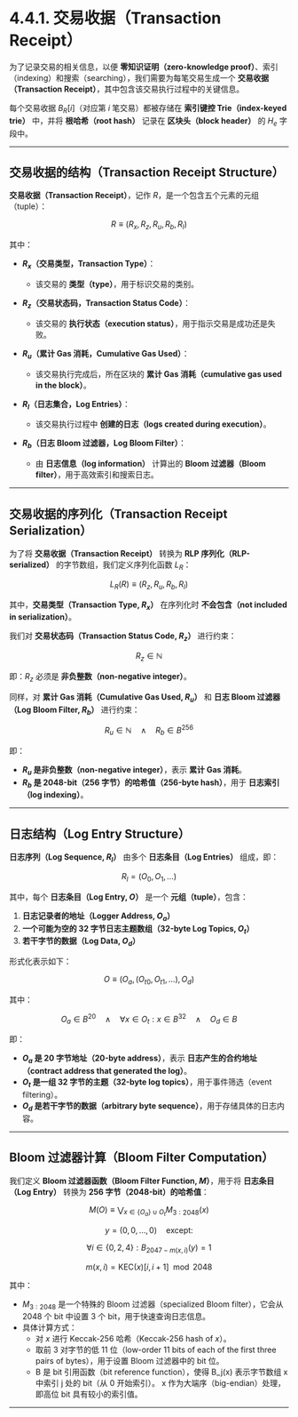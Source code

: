 # 4.4.1. 交易收据（Transaction Receipt）

为了记录交易的相关信息，以便 **零知识证明（zero-knowledge proof）**、索引（indexing）和搜索（searching），我们需要为每笔交易生成一个 **交易收据（Transaction Receipt）**，其中包含该交易执行过程中的关键信息。  

每个交易收据 $B_R[i]$（对应第 $i$ 笔交易）都被存储在 **索引键控 Trie（index-keyed trie）** 中，并将 **根哈希（root hash）** 记录在 **区块头（block header）** 的 $H_e$ 字段中。  

---

## 交易收据的结构（Transaction Receipt Structure）

**交易收据（Transaction Receipt）**，记作 $R$，是一个包含五个元素的元组（tuple）：  

$$
R ≡ (R_x, R_z, R_u, R_b, R_l)
$$

其中：  

- **$R_x$（交易类型，Transaction Type）**：
  - 该交易的 **类型（type）**，用于标识交易的类别。  

- **$R_z$（交易状态码，Transaction Status Code）**：
  - 该交易的 **执行状态（execution status）**，用于指示交易是成功还是失败。  

- **$R_u$（累计 Gas 消耗，Cumulative Gas Used）**：
  - 该交易执行完成后，所在区块的 **累计 Gas 消耗（cumulative gas used in the block）**。  

- **$R_l$（日志集合，Log Entries）**：
  - 该交易执行过程中 **创建的日志（logs created during execution）**。  

- **$R_b$（日志 Bloom 过滤器，Log Bloom Filter）**：
  - 由 **日志信息（log information）** 计算出的 **Bloom 过滤器（Bloom filter）**，用于高效索引和搜索日志。  

---

## 交易收据的序列化（Transaction Receipt Serialization）

为了将 **交易收据（Transaction Receipt）** 转换为 **RLP 序列化（RLP-serialized）** 的字节数组，我们定义序列化函数 $L_R$：  

$$
L_R(R) ≡ (R_z, R_u, R_b, R_l)
$$

其中，**交易类型（Transaction Type, $R_x$）** 在序列化时 **不会包含（not included in serialization）**。

我们对 **交易状态码（Transaction Status Code, $R_z$）** 进行约束：  

$$
R_z ∈ \mathbb{N}
$$

即：$R_z$ 必须是 **非负整数（non-negative integer）**。

同样，对 **累计 Gas 消耗（Cumulative Gas Used, $R_u$）** 和 **日志 Bloom 过滤器（Log Bloom Filter, $R_b$）** 进行约束：  

$$
R_u ∈ \mathbb{N} \quad \wedge \quad R_b ∈ B^{256}
$$

即：  

- **$R_u$ 是非负整数（non-negative integer）**，表示 **累计 Gas 消耗**。  
- **$R_b$ 是 2048-bit（256 字节）的哈希值（256-byte hash）**，用于 **日志索引（log indexing）**。  

---

## 日志结构（Log Entry Structure）

**日志序列（Log Sequence, $R_l$）** 由多个 **日志条目（Log Entries）** 组成，即：  

$$
R_l = (O_0, O_1, \dots)
$$

其中，每个 **日志条目（Log Entry, $O$）** 是一个 **元组（tuple）**，包含：  

1. **日志记录者的地址（Logger Address, $O_a$）**  
2. **一个可能为空的 32 字节日志主题数组（32-byte Log Topics, $O_t$）**  
3. **若干字节的数据（Log Data, $O_d$）**  

形式化表示如下：  

$$
O ≡ (O_a, (O_{t0}, O_{t1}, \dots), O_d)
$$

其中：  

$$
O_a ∈ B^{20} \quad \wedge \quad \forall x ∈ O_t : x ∈ B^{32} \quad \wedge \quad O_d ∈ B
$$

即：  

- **$O_a$ 是 20 字节地址（20-byte address）**，表示 **日志产生的合约地址（contract address that generated the log）**。  
- **$O_t$ 是一组 32 字节的主题（32-byte log topics）**，用于事件筛选（event filtering）。  
- **$O_d$ 是若干字节的数据（arbitrary byte sequence）**，用于存储具体的日志内容。  

---

## Bloom 过滤器计算（Bloom Filter Computation）

我们定义 **Bloom 过滤器函数（Bloom Filter Function, $M$）**，用于将 **日志条目（Log Entry）** 转换为 **256 字节（2048-bit）的哈希值**：  

$$
M(O) ≡ \bigvee_{x∈\{O_a\}∪O_t} M_{3:2048}(x)
$$

$$y = (0, 0, \dots, 0) \quad \text{except:}$$

$$
\forall i \in \{0, 2, 4\} : B_{2047 - m(x, i)}(y) = 1
$$

$$
m(x, i) = \text{KEC}(x)[i, i + 1] \mod 2048
$$


其中：  

- $M_{3:2048}$ 是一个特殊的 Bloom 过滤器（specialized Bloom filter），它会从 2048 个 bit 中设置 3 个 bit，用于快速查询日志信息。  
- 具体计算方式：  
  - 对 $x$ 进行 Keccak-256 哈希（Keccak-256 hash of $x$）。  
  - 取前 3 对字节的低 11 位（low-order 11 bits of each of the first three pairs of bytes），用于设置 Bloom 过滤器中的 bit 位。  
  - B 是 bit 引用函数（bit reference function），使得 B_j(x) 表示字节数组 x 中索引 j 处的 bit（从 0 开始索引）。 x 作为大端序（big-endian）处理，即高位 bit 具有较小的索引值。

---

